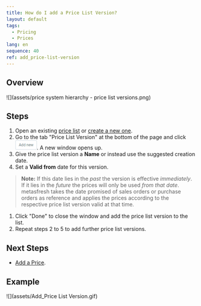 ```yaml
---
title: How do I add a Price List Version?
layout: default
tags:
  - Pricing
  - Prices
lang: en
sequence: 40
ref: add_price-list-version
---
```


## Overview
![](assets/price system hierarchy - price list versions.png)

## Steps
1. Open an existing [price list](Menu) or [create a new one](Add_price-list).
1. Go to the tab "Price List Version" at the bottom of the page and click ![](assets/Add_New_Button.png). A new window opens up.
1. Give the price list version a **Name** or instead use the suggested creation date.
1. Set a **Valid from** date for this version.
 >**Note:** If this date lies in the *past* the version is effective *immediately*. If it lies in the *future* the prices will only be used *from that date*. metasfresh takes the date promised of sales orders or purchase orders as reference and applies the prices according to the respective price list version valid at that time.

1. Click "Done" to close the window and add the price list version to the list.
1. Repeat steps 2 to 5 to add further price list versions.

## Next Steps
- [Add a Price](Add_price).

## Example
![](assets/Add_Price List Version.gif)
